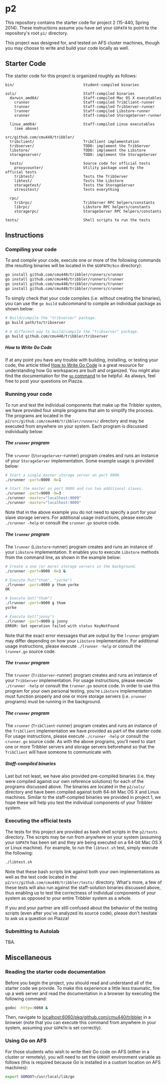 p2
==

This repository contains the starter code for project 2 (15-440, Spring 2014).
These instructions assume you have set your `GOPATH` to point to the repository's
root `p1/` directory.

This project was designed for, and tested on AFS cluster machines, though you may choose to
write and build your code locally as well.

## Starter Code

The starter code for this project is organized roughly as follows:

```
bin/                               Student-compiled binaries

sols/                              Staff-compiled binaries
  darwin_amd64/                    Staff-compiled Mac OS X executables
    crunner                        Staff-compiled TribClient-runner
    trunner                        Staff-compiled TribServer-runner
    lrunner                        Staff-compiled Libstore-runner
    srunner                        Staff-compiled StorageServer-runner

  linux_amd64/                     Staff-compiled Linux executables
    (see above)

src/github.com/cmu440/tribbler/
  tribclient/                      TribClient implementation
  tribserver/                      TODO: implement the TribServer
  libstore/                        TODO: implement the Libstore
  storageserver/                   TODO: implement the StorageServer

  tests/                           Source code for official tests
    proxycounter/                  Utility package used by the official tests
    tribtest/                      Tests the TribServer
    libtest/                       Tests the Libstore
    storagetest/                   Tests the StorageServer
    stresstest/                    Tests everything
  
  rpc/
    tribrpc/                       TribServer RPC helpers/constants
    librpc/                        Libstore RPC helpers/constants
    storagerpc/                    StorageServer RPC helpers/constants
    
tests/                             Shell scripts to run the tests
```

## Instructions

### Compiling your code

To and compile your code, execute one or more of the following commands (the
resulting binaries will be located in the `$GOPATH/bin` directory):

```bash
go install github.com/cmu440/tribbler/runners/srunner
go install github.com/cmu440/tribbler/runners/lrunner
go install github.com/cmu440/tribbler/runners/trunner
go install github.com/cmu440/tribbler/runners/crunner
```

To simply check that your code compiles (i.e. without creating the binaries),
you can use the `go build` subcommand to compile an individual package as shown below:

```bash
# Build/compile the "tribserver" package.
go build path/to/tribserver

# A different way to build/compile the "tribserver" package.
go build github.com/cmu440/tribbler/tribserver
```

##### How to Write Go Code

If at any point you have any trouble with building, installing, or testing your code, the article
titled [How to Write Go Code](http://golang.org/doc/code.html) is a great resource for understanding
how Go workspaces are built and organized. You might also find the documentation for the
[`go` command](http://golang.org/cmd/go/) to be helpful. As always, feel free to post your questions
on Piazza.

### Running your code

To run and test the individual components that make up the Tribbler system, we have provided
four simple programs that aim to simplify the process. The programs are located in the
`p2/src/github.com/cmu440/tribbler/runners/` directory and may be executed from anywhere on your system.
Each program is discussed individually below:

##### The `srunner` program

The `srunner` (`StorageServer`-runner) program creates and runs an instance of your
`StorageServer` implementation. Some example usage is provided below:

```bash
# Start a single master storage server on port 9009.
./srunner -port=9009 -N=1

# Start the master on port 9009 and run two additional slaves.
./srunner -port=9009 -N=3
./srunner -master="localhost:9009"
./srunner -master="localhost:9009"
```

Note that in the above example you do not need to specify a port for your slave storage servers.
For additional usage instructions, please execute `./srunner -help` or consult the `srunner.go` source code.   

##### The `lrunner` program

The `lrunner` (`Libstore`-runner) program creates and runs an instance of your `Libstore`
implementation. It enables you to execute `Libstore` methods from the command line, as shown
in the example below:

```bash
# Create a one (or more) storage servers in the background.
./srunner -port=9009 -N=1 &

# Execute Put("thom", "yorke")
./lrunner -port=9009 p thom yorke  
OK                                 

# Execute Get("thom")
./lrunner -port=9009 g thom 
yorke

# Execute Get("jonny")
./lrunner -port=9009 g jonny
ERROR: Get operation failed with status KeyNotFound
```

Note that the exact error messages that are output by the `lrunner` program may differ
depending on how your `Libstore` implementation. For additional usage instructions, please
execute `./lrunner -help` or consult the `lrunner.go` source code.

##### The `trunner` program

The `trunner` (`TribServer`-runner) program creates and runs an instance of your
`TribServer` implementation. For usage instructions, please execute `./trunner -help` or consult the
`trunner.go` source code. In order to use this program for your own personal testing,
you're `Libstore` implementation must function properly and one or more storage servers
(i.e. `srunner` programs) must be running in the background.
   
##### The `crunner` program

The `crunner` (`TribClient`-runner) program creates and runs an instance of the
`TribClient` implementation we have provided as part of the starter code.
For usage instructions, please execute `./crunner -help` or consult the
`crunner.go` source code. As with the above programs, you'll need to start one or
more Tribbler servers and storage servers beforehand so that the `TribClient`
will have someone to communicate with.

##### Staff-compiled binaries

Last but not least, we have also provided pre-compiled binaries (i.e. they were compiled against our own 
reference solutions) for each of the programs discussed above.
The binaries are located in the `p2/sols/` directory and have been compiled against both 64-bit Mac OS X
and Linux machines. Similar to the staff-compled binaries we provided in project 1,
we hope these will help you test the individual components of your Tribbler system.

### Executing the official tests

The tests for this project are provided as bash shell scripts in the `p2/tests` directory.
The scripts may be run from anywhere on your system (assuming your `GOPATH` has been set and
they are being executed on a 64-bit Mac OS X or Linux machine). For example, to run the
`libtest.sh` test, simply execute the following:

```bash
./libtest.sh
```

Note that these bash scripts link against both your own implementations as well as the test
code located in the `p2/src/github.com/cmu440/tribbler/tests/` directory. What's more, a few of these tests
will also run against the staff-solution binaries discussed above,
thus enabling us to test the correctness of individual components of your system
as opposed to your entire Tribbler system as a whole.

If you and your partner are still confused about the behavior of the testing scripts (even
after you've analyzed its source code), please don't hesitate to ask us a question on Piazza!

### Submitting to Autolab

TBA.

## Miscellaneous

### Reading the starter code documentation

Before you begin the project, you should read and understand all of the starter code we provide.
To make this experience a little less traumatic, fire up a web server and read the
documentation in a browser by executing the following command:

```sh
godoc -http=:6060 &
```

Then, navigate to [localhost:6060/pkg/github.com/cmu440/tribbler](http://localhost:6060/pkg/github.com/cmu440/tribbler)
in a browser (note that you can execute this command from anywhere in your system, assuming your `GOPATH`
is set correctly).

### Using Go on AFS

For those students who wish to write their Go code on AFS (either in a cluster or remotely), you will
need to set the `GOROOT` environment variable as follows (this is required because Go is installed
in a custom location on AFS machines):

```bash
export GOROOT=/usr/local/lib/go
```
